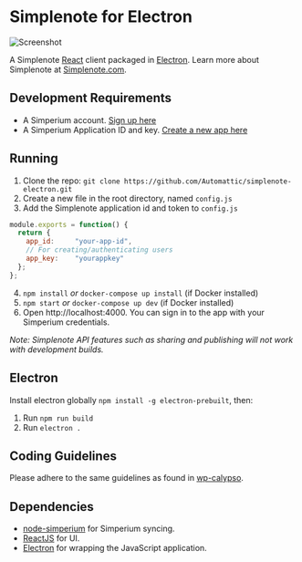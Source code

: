 # Simplenote for Electron

![Screenshot](https://simplenoteblog.files.wordpress.com/2016/03/simplenote-linux.png)

A Simplenote [React](https://facebook.github.io/react/) client packaged in [Electron](http://electron.atom.io). Learn more about Simplenote at [Simplenote.com](https://simplenote.com). 

## Development Requirements
* A Simperium account. [Sign up here](https://simperium.com/signup/)
* A Simperium Application ID and key. [Create a new app here](https://simperium.com/app/new/)

## Running

1. Clone the repo: `git clone https://github.com/Automattic/simplenote-electron.git`
2. Create a new file in the root directory, named `config.js`
3. Add the Simplenote application id and token to `config.js`

```js
module.exports = function() {
  return {
    app_id:     "your-app-id",
    // For creating/authenticating users
    app_key:    "yourappkey"
  };
};
```

4. `npm install` _or_ `docker-compose up install` (if Docker installed)
5. `npm start` _or_ `docker-compose up dev` (if Docker installed)
6. Open http://localhost:4000. You can sign in to the app with your Simperium credentials.

_Note: Simplenote API features such as sharing and publishing will not work with development builds._

## Electron

Install electron globally `npm install -g electron-prebuilt`, then:

1. Run `npm run build`
2. Run `electron .`

## Coding Guidelines

Please adhere to the same guidelines as found in [wp-calypso](https://github.com/Automattic/wp-calypso/blob/master/docs/coding-guidelines.md).

## Dependencies

- [node-simperium](https://github.com/automattic/node-simperium) for Simperium syncing.
- [ReactJS](https://facebook.github.io/react/) for UI.
- [Electron](http://electron.atom.io) for wrapping the JavaScript application.
